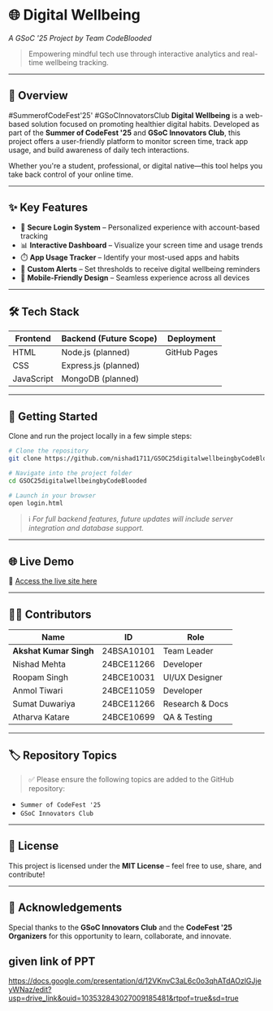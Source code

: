 # 🌐 Digital Wellbeing

_A GSoC '25 Project by Team CodeBlooded_

> Empowering mindful tech use through interactive analytics and real-time wellbeing tracking.

---

## 📌 Overview

#SummerofCodeFest'25'
#GSoCInnovatorsClub
**Digital Wellbeing** is a web-based solution focused on promoting healthier digital habits. Developed as part of the **Summer of CodeFest '25** and **GSoC Innovators Club**, this project offers a user-friendly platform to monitor screen time, track app usage, and build awareness of daily tech interactions.

Whether you're a student, professional, or digital native—this tool helps you take back control of your online time.

---

## ✨ Key Features

- 🔐 **Secure Login System** – Personalized experience with account-based tracking
- 📊 **Interactive Dashboard** – Visualize your screen time and usage trends
- ⏱️ **App Usage Tracker** – Identify your most-used apps and habits
- 🔔 **Custom Alerts** – Set thresholds to receive digital wellbeing reminders
- 📱 **Mobile-Friendly Design** – Seamless experience across all devices

---

## 🛠️ Tech Stack

| Frontend   | Backend (Future Scope) | Deployment   |
| ---------- | ---------------------- | ------------ |
| HTML       | Node.js (planned)      | GitHub Pages |
| CSS        | Express.js (planned)   |              |
| JavaScript | MongoDB (planned)      |              |

---

## 🚀 Getting Started

Clone and run the project locally in a few simple steps:

```bash
# Clone the repository
git clone https://github.com/nishad1711/GSOC25digitalwellbeingbyCodeBlooded.git

# Navigate into the project folder
cd GSOC25digitalwellbeingbyCodeBlooded

# Launch in your browser
open login.html
```

> ℹ️ _For full backend features, future updates will include server integration and database support._

---

## 🌐 Live Demo

🔗 [Access the live site here](https://nishad1711.github.io/GSOC25digitalwellbeingbyCodeBlooded/login.html)

---

## 👨‍💻 Contributors

| Name                   | ID         | Role            |
| ---------------------- | ---------- | --------------- |
| **Akshat Kumar Singh** | 24BSA10101 | Team Leader     |
| Nishad Mehta           | 24BCE11266 | Developer       |
| Roopam Singh           | 24BCE10031 | UI/UX Designer  |
| Anmol Tiwari           | 24BCE11059 | Developer       |
| Sumat Duwariya         | 24BCE11266 | Research & Docs |
| Atharva Katare         | 24BCE10699 | QA & Testing    |

---

## 🏷️ Repository Topics

> ✅ Please ensure the following topics are added to the GitHub repository:

- `Summer of CodeFest '25`
- `GSoC Innovators Club`

---

## 📃 License

This project is licensed under the **MIT License** – feel free to use, share, and contribute!

---

## 🙌 Acknowledgements

Special thanks to the **GSoC Innovators Club** and the **CodeFest '25 Organizers** for this opportunity to learn, collaborate, and innovate.

## given link of PPT

https://docs.google.com/presentation/d/12VKnvC3aL6c0o3qhATdAOzlGJjeyWNaz/edit?usp=drive_link&ouid=103532843027009185481&rtpof=true&sd=true
